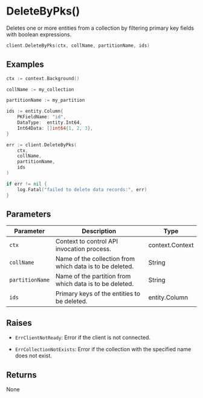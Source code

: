 # DeleteByPks()

Deletes one or more entities from a collection by filtering primary key fields with boolean expressions.

```go
client.DeleteByPks(ctx, collName, partitionName, ids)
```

## Examples
<!-- to check -->
```go
ctx := context.Background()

collName := my_collection

partitionName := my_partition

ids := entity.Column{
    PKFieldName: "id",
    DataType:  entity.Int64,
    Int64Data: []int64{1, 2, 3},
}

err := client.DeleteByPks(
    ctx,
    collName,
    partitionName,
    ids
)

if err != nil {
    log.Fatal("failed to delete data records:", err)
}
```

## Parameters

| Parameter          | Description                          | Type     |
|--------------------|--------------------------------------|----------|
| `ctx` | Context to control API invocation process. | context.Context |
| `collName` | Name of the collection from which data is to be deleted. | String |
| `partitionName` | Name of the partition from which data is to be deleted. | String |
| `ids` | Primary keys of the entities to be deleted. | entity.Column |

## Raises

- `ErrClientNotReady`: Error if the client is not connected.

- `ErrCollectionNotExists`: Error if the collection with the specified name does not exist.

## Returns

None